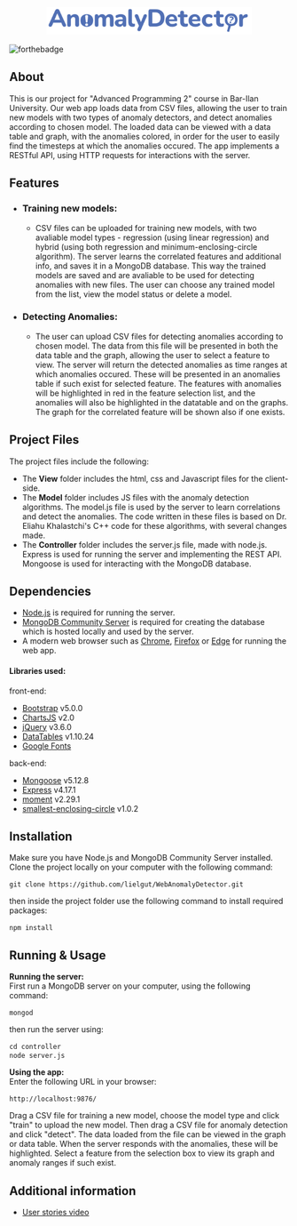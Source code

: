 <p align="center">
<img src="view/logo.svg" alt="Logo" height="50">
</p>

![forthebadge](https://img.shields.io/badge/Made%20with-Javascript-blue)

## About

This is our project for "Advanced Programming 2" course in Bar-Ilan University. Our web app loads data from CSV files, allowing the user to train new models with two types of anomaly detectors, and detect anomalies according to chosen model.
The loaded data can be viewed with a data table and graph, with the anomalies colored, in order for the user to easily find the timesteps at which the anomalies occured.
The app implements a RESTful API, using HTTP requests for interactions with the server.

## Features
- ### Training new models:
  - CSV files can be uploaded for training new models, with two avaliable model types - regression (using linear regression) and hybrid (using both regression and minimum-enclosing-circle algorithm). The server learns the correlated features and additional info, and saves it in a MongoDB database.
  This way the trained models are saved and are avaliable to be used for detecting anomalies with new files.
  The user can choose any trained model from the list, view the model status or delete a model.
- ### Detecting Anomalies:
  - The user can upload CSV files for detecting anomalies according to chosen model. The data from this file will be presented in both the data table and the graph, allowing the user to select a feature to view. The server will return the detected anomalies as time ranges at which anomalies occured. These will be presented in an anomalies table if such exist for selected feature. The features with anomalies will be highlighted in red in the feature selection list, and the anomalies will also be highlighted in the datatable and on the graphs. The graph for the correlated feature will be shown also if one exists.

## Project Files
The project files include the following:
- The <b>View</b> folder includes the html, css and Javascript files for the client-side.
- The <b>Model</b> folder includes JS files with the anomaly detection algorithms. The model.js file is used by the server to learn correlations and detect the anomalies. The code written in these files is based on Dr. Eliahu Khalastchi's C++ code for these algorithms, with several changes made.
- The <b>Controller</b> folder includes the server.js file, made with node.js. Express is used for running the server and implementing the REST API. Mongoose is used for interacting with the MongoDB database.

## Dependencies
- [Node.js](https://nodejs.org/) is required for running the server.
- [MongoDB Community Server](https://www.mongodb.com/try/download/community) is required for creating the database which is hosted locally and used by the server.
- A modern web browser such as [Chrome](https://www.google.com/chrome/), [Firefox](https://www.mozilla.org/en-US/firefox/new/) or [Edge](https://www.microsoft.com/edge) for running the web app.

#### Libraries used:
front-end:
- [Bootstrap](https://getbootstrap.com/) v5.0.0
- [ChartsJS](https://www.chartjs.org/) v2.0
- [jQuery](https://jquery.com/) v3.6.0
- [DataTables](https://datatables.net/) v1.10.24
- [Google Fonts](https://fonts.google.com/)

back-end:
- [Mongoose](https://mongoosejs.com/) v5.12.8
- [Express](http://expressjs.com/) v4.17.1
- [moment](https://www.npmjs.com/package/moment) v2.29.1
- [smallest-enclosing-circle](https://www.npmjs.com/package/smallest-enclosing-circle) v1.0.2

## Installation

Make sure you have Node.js and MongoDB Community Server installed. Clone the project locally on your computer with the following command:
```
git clone https://github.com/lielgut/WebAnomalyDetector.git
```
then inside the project folder use the following command to install required packages:
```
npm install
```

## Running & Usage

<b>Running the server:</b><br>
First run a MongoDB server on your computer, using the following command:
```
mongod
```
then run the server using:
```
cd controller
node server.js
```

<b>Using the app:</b><br>
Enter the following URL in your browser:
```
http://localhost:9876/
```

Drag a CSV file for training a new model, choose the model type and click "train" to upload the new model.
Then drag a CSV file for anomaly detection and click "detect". The data loaded from the file can be viewed in the graph or data table. When the server responds with the anomalies, these will be highlighted. Select a feature from the selection box to view its graph and anomaly ranges if such exist.

## Additional information
- [User stories video]()